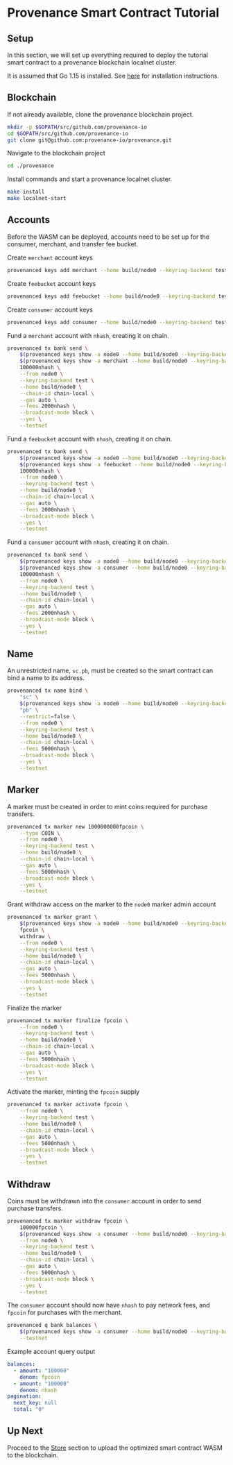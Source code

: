 # Provenance Smart Contract Tutorial

## Setup

In this section, we will set up everything required to deploy the tutorial smart contract to a
provenance blockchain localnet cluster.

It is assumed that Go 1.15 is installed. See [here](https://golang.org/doc/install) for
installation instructions.

## Blockchain

If not already available, clone the provenance blockchain project.

```bash
mkdir -p $GOPATH/src/github.com/provenance-io
cd $GOPATH/src/github.com/provenance-io
git clone git@github.com:provenance-io/provenance.git
```

Navigate to the blockchain project

```bash
cd ./provenance
```

Install commands and start a provenance localnet cluster.

```bash
make install
make localnet-start
```

## Accounts

Before the WASM can be deployed, accounts need to be set up for the consumer, merchant,
and transfer fee bucket.

Create `merchant` account keys

```bash
provenanced keys add merchant --home build/node0 --keyring-backend test --testnet
```

Create `feebucket` account keys

```bash
provenanced keys add feebucket --home build/node0 --keyring-backend test --testnet
```

Create `consumer` account keys

```bash
provenanced keys add consumer --home build/node0 --keyring-backend test --testnet
```

Fund a `merchant` account with `nhash`, creating it on chain.

```bash
provenanced tx bank send \
    $(provenanced keys show -a node0 --home build/node0 --keyring-backend test --testnet) \
    $(provenanced keys show -a merchant --home build/node0 --keyring-backend test --testnet) \
    100000nhash \
    --from node0 \
    --keyring-backend test \
    --home build/node0 \
    --chain-id chain-local \
    --gas auto \
    --fees 2000nhash \
    --broadcast-mode block \
    --yes \
    --testnet
```

Fund a `feebucket` account with `nhash`, creating it on chain.

```bash
provenanced tx bank send \
    $(provenanced keys show -a node0 --home build/node0 --keyring-backend test --testnet) \
    $(provenanced keys show -a feebucket --home build/node0 --keyring-backend test --testnet) \
    100000nhash \
    --from node0 \
    --keyring-backend test \
    --home build/node0 \
    --chain-id chain-local \
    --gas auto \
    --fees 2000nhash \
    --broadcast-mode block \
    --yes \
    --testnet
```

Fund a `consumer` account with `nhash`, creating it on chain.

```bash
provenanced tx bank send \
    $(provenanced keys show -a node0 --home build/node0 --keyring-backend test --testnet) \
    $(provenanced keys show -a consumer --home build/node0 --keyring-backend test --testnet) \
    100000nhash \
    --from node0 \
    --keyring-backend test \
    --home build/node0 \
    --chain-id chain-local \
    --gas auto \
    --fees 2000nhash \
    --broadcast-mode block \
    --yes \
    --testnet
```

## Name

An unrestricted name, `sc.pb`, must be created so the smart contract can bind a name to its
address.

```bash
provenanced tx name bind \
    "sc" \
    $(provenanced keys show -a node0 --home build/node0 --keyring-backend test --testnet) \
    "pb" \
    --restrict=false \
    --from node0 \
    --keyring-backend test \
    --home build/node0 \
    --chain-id chain-local \
    --fees 5000nhash \
    --broadcast-mode block \
    --yes \
    --testnet
```

## Marker

A marker must be created in order to mint coins required for purchase transfers.

```bash
provenanced tx marker new 1000000000fpcoin \
    --type COIN \
    --from node0 \
    --keyring-backend test \
    --home build/node0 \
    --chain-id chain-local \
    --gas auto \
    --fees 5000nhash \
    --broadcast-mode block \
    --yes \
    --testnet
```

Grant withdraw access on the marker to the `node0` marker admin account

```bash
provenanced tx marker grant \
    $(provenanced keys show -a node0 --home build/node0 --keyring-backend test --testnet) \
    fpcoin \
    withdraw \
    --from node0 \
    --keyring-backend test \
    --home build/node0 \
    --chain-id chain-local \
    --gas auto \
    --fees 5000nhash \
    --broadcast-mode block \
    --yes \
    --testnet
```

Finalize the marker

```bash
provenanced tx marker finalize fpcoin \
    --from node0 \
    --keyring-backend test \
    --home build/node0 \
    --chain-id chain-local \
    --gas auto \
    --fees 5000nhash \
    --broadcast-mode block \
    --yes \
    --testnet
```

Activate the marker, minting the `fpcoin` supply

```bash
provenanced tx marker activate fpcoin \
    --from node0 \
    --keyring-backend test \
    --home build/node0 \
    --chain-id chain-local \
    --gas auto \
    --fees 5000nhash \
    --broadcast-mode block \
    --yes \
    --testnet
```

## Withdraw

Coins must be withdrawn into the `consumer` account in order to send purchase transfers.

```bash
provenanced tx marker withdraw fpcoin \
    100000fpcoin \
    $(provenanced keys show -a consumer --home build/node0 --keyring-backend test --testnet) \
    --from node0 \
    --keyring-backend test \
    --home build/node0 \
    --chain-id chain-local \
    --gas auto \
    --fees 5000nhash \
    --broadcast-mode block \
    --yes \
    --testnet
```

The `consumer` account should now have `nhash` to pay network fees, and `fpcoin` for purchases with
the merchant.

```bash
provenanced q bank balances \
    $(provenanced keys show -a consumer --home build/node0 --keyring-backend test --testnet) \
    --testnet
```

Example account query output

```yaml
balances:
  - amount: "100000"
    denom: fpcoin
  - amount: "100000"
    denom: nhash
pagination:
  next_key: null
  total: "0"
```

## Up Next

Proceed to the [Store](09-store.md) section to upload the optimized smart contract WASM to the
blockchain.
